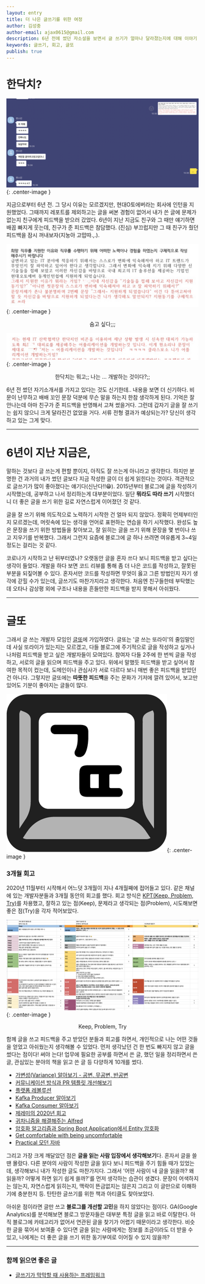 ```yaml
---
layout: entry
title: 더 나은 글쓰기를 위한 여정
author: 김성중
author-email: ajax0615@gmail.com
description: 6년 전에 썼던 자소설을 보면서 글 쓰기가 얼마나 달라졌는지에 대해 이야기 하고자 한다.
keywords: 글쓰기, 회고, 글또
publish: true
---
```


# 한닥치?
![보살맨](/images/2021/03/07/thanks.png "보살맨"){: .center-image }

지금으로부터 6년 전. 그 당시 이유는 모르겠지만, 현대O토에버라는 회사에 인턴을 지원했었다. 그때까지 레포트를 제외하고는 글을 써본 경험이 없어서 내가 쓴 글에 문제가 없는지 친구에게 피드백을 받으러 갔었다. 6년이 지난 지금도 친구와 그 때만 얘기하면 배꼽 빠지게 웃는데, 친구가 준 피드백은 참담했다. (진심) 부끄럽지만 그 때 친구가 줬던 피드백을 잠시 꺼내보자(지눙아 고맙따.,.).

![피드백 0](/images/2021/03/07/feedback0.JPG "피드백 2"){: .center-image }
<center>숨고 싶다;;;</center>

![피드백 1](/images/2021/03/07/feedback1.JPG "피드백 1"){: .center-image }
<center>한닥치는 뭐고;; 나는 ... 개발하는 것이다?;;</center>

6년 전 썼던 자기소개서를 가지고 있다는 것도 신기한데.. 내용을 보면 더 신기하다. 비문이 난무하고 배배 꼬인 문장 덕분에 무슨 말을 하는지 한참 생각하게 된다. 기억은 잘 안나는데 아마 친구가 준 피드백을 반영해서 고쳐 썼을거다. 그런데 갑자기 글을 잘 쓰기는 쉽지 않으니 크게 달라진건 없었을 거다. 서류 전형 결과가 예상되는가? 당신이 생각하고 있는 그게 맞다.

---

# 6년이 지난 지금은,
말하는 것보다 글 쓰는게 편할 뿐이지, 아직도 잘 쓰는게 아니라고 생각한다. 하지만 분명한 건 과거의 내가 썼던 글보다 지금 작성한 글이 더 쉽게 읽힌다는 것이다. 객관적으로 글쓰기가 많이 좋아졌다는 얘기다(신난다!!😁). 2015년부터 블로그에 글을 작성하기 시작했는데, 공부하고 나서 정리하는게 대부분이었다. 일단 **뭐라도 따라 쓰기** 시작했더니 더 좋은 글을 쓰기 위한 길로 자연스럽게 이어졌던 것 같다.

글을 잘 쓰기 위해 의도적으로 노력하기 시작한 건 얼마 되지 않았다. 정확히 언제부터인지 모르겠는데, 머릿속에 있는 생각을 언어로 표현하는 연습을 하기 시작했다. 완성도 높은 문장을 쓰기 위한 방법들을 찾아보고, 잘 읽히는 글을 쓰기 위해 문장을 몇 번이나 쓰고 지우기를 반복했다. 그래서 그런지 요즘에 블로그에 글 하나 쓰려면 여유롭게 3~4일 정도는 걸리는 것 같다.

코로나가 시작하고 난 뒤부터였나? 오랫동안 글을 혼자 쓰다 보니 피드백을 받고 싶다는 생각이 들었다. 개발을 하다 보면 코드 리뷰를 통해 좀 더 나은 코드를 작성하고, 잘못된 부분을 되짚어볼 수 있다. 혼자서만 코드를 작성하면 무엇이 옳고 그른 방법인지 자기 생각에 갇힐 수가 있는데, 글쓰기도 마찬가지라고 생각한다. 처음엔 친구들한테 부탁했는데 오타나 감상평 외에 구조나 내용을 흔들만한 피드백을 받지 못해서 아쉬웠다.

---

# 글또
그래서 글 쓰는 개발자 모임인 [글또](https://www.notion.so/ac5b18a482fb4df497d4e8257ad4d516)에 가입하였다. 글또는 \'글 쓰는 또라이\'의 줄임말인데 사실 또라이가 있는지는 모르겠고, 다들 블로그에 주기적으로 글을 작성하고 싶거나 나처럼 피드백을 받고 싶은 개발자들이 모여있다. 참여자 다들 2주에 한 번씩 글을 작성하고, 서로의 글을 읽으며 피드백을 주고 있다. 위에서 말했듯 피드백을 받고 싶어서 참여한 목적이 컸는데, 도메인이나 관심사가 서로 다르다 보니 매번 좋은 피드백을 받았던건 아니다. 그렇지만 글또에는 **따뜻한 피드백**을 주는 문화가 기저에 깔려 있어서, 보고만 있어도 기분이 좋아지는 글들이 많다.

![글또](/images/profile/geultto.png "글또"){: .center-image }

### 3개월 회고
2020년 11월부터 시작해서 어느덧 3개월이 지나 4개월째에 접어들고 있다. 같은 채널에 있는 개발자분들과 3개월 동안의 회고를 했다. 회고 방식은 [KPT(Keep, Problem, Try)](https://woowabros.github.io/experience/2020/05/13/birth-of-team-culture.html)를 차용했고, 잘하고 있는 점(Keep), 문제라고 생각되는 점(Problem), 시도해보면 좋은 점(Try)을 각자 적어보았다.

![KPT](/images/2021/03/07/geultto_retrospective.png "KPT"){: .center-image }
<center>Keep, Problem, Try</center>

함께 글을 쓰고 피드백을 주고 받았던 분들과 회고를 하면서, 개인적으로 나는 어떤 것들을 얻었고 아쉬웠는지 생각해볼 수 있었다. 먼저 생각났던 건 한 번도 빠지지 않고 글을 썼다는 점이다! 써야 는다! 업무에 필요한 공부를 하면서 쓴 글, 했던 일을 정리하면서 쓴 글, 관심있는 분야의 책을 읽고 쓴 글 등 다양하게 10개를 썼다.

- [가변성(Variance) 알아보기 - 공변, 무공변, 반공변](https://sungjk.github.io/2021/02/20/variance.html)
- [커뮤니케이션 방식과 PR 템플릿 개선해보기](https://sungjk.github.io/2021/02/07/communicaton-and-prtemplate.html)
- [플랫폼 레볼루션](https://sungjk.github.io/2021/01/29/platform-revolution.html)
- [Kafka Producer 알아보기](https://sungjk.github.io/2021/01/23/kafka-producer.html)
- [Kafka Consumer 알아보기](https://sungjk.github.io/2021/01/10/kafka-consumer.html)
- [제레미의 2020년 회고](https://sungjk.github.io/2020/12/27/jeremy.html)
- [귀차니즘을 해결해주는 Alfred](https://sungjk.github.io/2020/12/13/alfred-tips.html)
- [암호화 알고리즘과 Spring Boot Application에서 Entity 암호화](https://sungjk.github.io/2020/11/28/data-encryption-entity.html)
- [Get comfortable with being uncomfortable](https://sungjk.github.io/2020/11/15/get-comfortable-being-uncomfortable.html)
- [Practical 모던 자바](https://sungjk.github.io/2020/11/08/practical-modern-java.html)

그리고 가장 크게 깨달았던 점은 **글을 읽는 사람 입장에서 생각해보기**다. 혼자서 글을 쓸 땐 몰랐다. 다른 분야의 사람이 작성한 글을 읽다 보니 피드백을 주기 힘들 때가 있었는데, 생각해보니 내가 작성한 글도 마찬가지다. 그래서 \'어떤 사람이 내 글을 읽을까? 왜 읽을까? 어떻게 하면 읽기 쉽게 쓸까?\'를 먼저 생각하는 습관이 생겼다. 문장이 어색하지는 않는지, 자연스럽게 읽히는지, 맥락이 뜬금없지는 않은지 그리고 이 글만으로 이해하기에 충분한지 등. 탄탄한 글쓰기를 위한 책과 아티클도 찾아보았다.

아쉬운 점이라면 글만 쓰고 **블로그를 개선할 고민**을 하지 않았다는 점이다. GA(Google Analytics)를 분석해보면 블로그 방문자들은 대부분 특정 글을 읽고 바로 이탈한다. 아직 블로그에 카테고리가 없어서 연관된 글을 찾기가 어렵기 때문이라고 생각한다. 비슷한 글을 묶어서 보여줄 수 있다면 글을 읽는 사람에게는 정보를 조금이라도 더 받을 수 있고, 나에게는 더 좋은 글을 쓰기 위한 동기부여로 이어질 수 있지 않을까?

---

### 함께 읽으면 좋은 글
- [글쓰기가 막막할 때 사용하는 프레임워크](https://brunch.co.kr/@thinkaboutlove/370)
